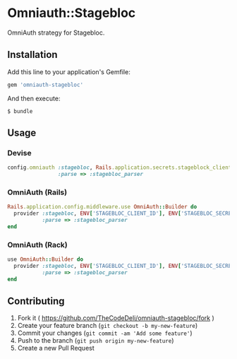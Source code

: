 # Omniauth::Stagebloc

OmniAuth strategy for Stagebloc.

## Installation

Add this line to your application's Gemfile:

```ruby
gem 'omniauth-stagebloc'
```

And then execute:

    $ bundle

## Usage

### Devise

```ruby
config.omniauth :stagebloc, Rails.application.secrets.stageblock_client_id, Rails.application.secrets.stageblock_secret,
                :parse => :stagebloc_parser
```

### OmniAuth (Rails)

```ruby
Rails.application.config.middleware.use OmniAuth::Builder do
  provider :stagebloc, ENV['STAGEBLOC_CLIENT_ID'], ENV['STAGEBLOC_SECRET'],
           :parse => :stagebloc_parser
end
```

### OmniAuth (Rack)

```ruby
use OmniAuth::Builder do
  provider :stagebloc, ENV['STAGEBLOC_CLIENT_ID'], ENV['STAGEBLOC_SECRET'],
           :parse => :stagebloc_parser
end
```

## Contributing

1. Fork it ( https://github.com/TheCodeDeli/omniauth-stagebloc/fork )
2. Create your feature branch (`git checkout -b my-new-feature`)
3. Commit your changes (`git commit -am 'Add some feature'`)
4. Push to the branch (`git push origin my-new-feature`)
5. Create a new Pull Request
